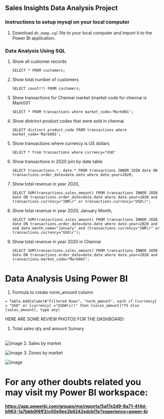 ## Sales Insights Data Analysis Project

### Instructions to setup mysql on your local computer

1. Download `db_dump.sql` file to your local computer and import it to the Power BI application.

### Data Analysis Using SQL

1. Show all customer records

    `SELECT * FROM customers;`

1. Show total number of customers

    `SELECT count(*) FROM customers;`

1. Show transactions for Chennai market (market code for chennai is Mark001

    `SELECT * FROM transactions where market_code='Mark001';`

1. Show distrinct product codes that were sold in chennai

    `SELECT distinct product_code FROM transactions where market_code='Mark001';`

1. Show transactions where currency is US dollars

    `SELECT * from transactions where currency="USD"`

1. Show transactions in 2020 join by date table

    `SELECT transactions.*, date.* FROM transactions INNER JOIN date ON transactions.order_date=date.date where date.year=2020;`

1. Show total revenue in year 2020,

    `SELECT SUM(transactions.sales_amount) FROM transactions INNER JOIN date ON transactions.order_date=date.date where date.year=2020 and transactions.currency="INR\r" or transactions.currency="USD\r";`
	
1. Show total revenue in year 2020, January Month,

    `SELECT SUM(transactions.sales_amount) FROM transactions INNER JOIN date ON transactions.order_date=date.date where date.year=2020 and and date.month_name="January" and (transactions.currency="INR\r" or transactions.currency="USD\r");`

1. Show total revenue in year 2020 in Chennai

    `SELECT SUM(transactions.sales_amount) FROM transactions INNER JOIN date ON transactions.order_date=date.date where date.year=2020
and transactions.market_code="Mark001";`


Data Analysis Using Power BI
============================

1. Formula to create norm_amount column

`= Table.AddColumn(#"Filtered Rows", "norm_amount", each if [currency] = "USD" or [currency] ="USD#(cr)" then [sales_amount]*75 else [sales_amount], type any)`

HERE ARE SOME REVIEW PHOTOS FOR THE DASHBOARD:
1. Total sales qty and amount Sumary<br><br>

![image](https://github.com/mohitrajendramahajan/Sales_insight/assets/103811474/876d6835-b96a-4126-90d4-574fd6bcc2c2)
2. Sales by market<br>

![image](https://github.com/mohitrajendramahajan/Hotel-Management-System/assets/103811474/7b0fa2d6-c74d-4038-acae-7c5861d9d492)
3. Zones by market<br>

![image](https://github.com/mohitrajendramahajan/Hotel-Management-System/assets/103811474/968acc11-aa71-4ec9-bb23-a18ed12640af)


For any other doubts related you may visit my Power BI workspace:
============================
**https://app.powerbi.com/groups/me/reports/5af7e2d9-8a71-414d-b963-1a7bbb0f4ff3/c00e9ee2b6242edcb11e?experience=power-bi**
